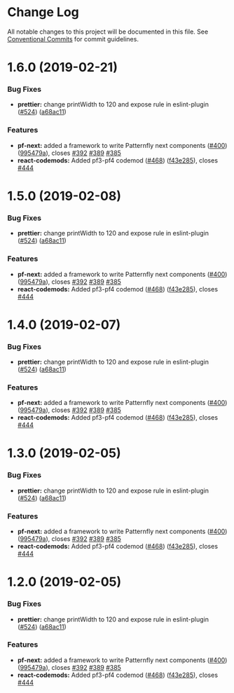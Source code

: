# Change Log

All notable changes to this project will be documented in this file.
See [Conventional Commits](https://conventionalcommits.org) for commit guidelines.

# 1.6.0 (2019-02-21)


### Bug Fixes

* **prettier:** change printWidth to 120 and expose rule in eslint-plugin ([#524](https://github.com/redallen/patternfly-react/issues/524)) ([a68ac11](https://github.com/redallen/patternfly-react/commit/a68ac11))


### Features

* **pf-next:** added a framework to write Patternfly next components ([#400](https://github.com/redallen/patternfly-react/issues/400)) ([995479a](https://github.com/redallen/patternfly-react/commit/995479a)), closes [#392](https://github.com/redallen/patternfly-react/issues/392) [#389](https://github.com/redallen/patternfly-react/issues/389) [#385](https://github.com/redallen/patternfly-react/issues/385)
* **react-codemods:** Added pf3-pf4 codemod ([#468](https://github.com/redallen/patternfly-react/issues/468)) ([f43e285](https://github.com/redallen/patternfly-react/commit/f43e285)), closes [#444](https://github.com/redallen/patternfly-react/issues/444)





# 1.5.0 (2019-02-08)


### Bug Fixes

* **prettier:** change printWidth to 120 and expose rule in eslint-plugin ([#524](https://github.com/redallen/patternfly-react/issues/524)) ([a68ac11](https://github.com/redallen/patternfly-react/commit/a68ac11))


### Features

* **pf-next:** added a framework to write Patternfly next components ([#400](https://github.com/redallen/patternfly-react/issues/400)) ([995479a](https://github.com/redallen/patternfly-react/commit/995479a)), closes [#392](https://github.com/redallen/patternfly-react/issues/392) [#389](https://github.com/redallen/patternfly-react/issues/389) [#385](https://github.com/redallen/patternfly-react/issues/385)
* **react-codemods:** Added pf3-pf4 codemod ([#468](https://github.com/redallen/patternfly-react/issues/468)) ([f43e285](https://github.com/redallen/patternfly-react/commit/f43e285)), closes [#444](https://github.com/redallen/patternfly-react/issues/444)





# 1.4.0 (2019-02-07)


### Bug Fixes

* **prettier:** change printWidth to 120 and expose rule in eslint-plugin ([#524](https://github.com/redallen/patternfly-react/issues/524)) ([a68ac11](https://github.com/redallen/patternfly-react/commit/a68ac11))


### Features

* **pf-next:** added a framework to write Patternfly next components ([#400](https://github.com/redallen/patternfly-react/issues/400)) ([995479a](https://github.com/redallen/patternfly-react/commit/995479a)), closes [#392](https://github.com/redallen/patternfly-react/issues/392) [#389](https://github.com/redallen/patternfly-react/issues/389) [#385](https://github.com/redallen/patternfly-react/issues/385)
* **react-codemods:** Added pf3-pf4 codemod ([#468](https://github.com/redallen/patternfly-react/issues/468)) ([f43e285](https://github.com/redallen/patternfly-react/commit/f43e285)), closes [#444](https://github.com/redallen/patternfly-react/issues/444)





# 1.3.0 (2019-02-05)


### Bug Fixes

* **prettier:** change printWidth to 120 and expose rule in eslint-plugin ([#524](https://github.com/redallen/patternfly-react/issues/524)) ([a68ac11](https://github.com/redallen/patternfly-react/commit/a68ac11))


### Features

* **pf-next:** added a framework to write Patternfly next components ([#400](https://github.com/redallen/patternfly-react/issues/400)) ([995479a](https://github.com/redallen/patternfly-react/commit/995479a)), closes [#392](https://github.com/redallen/patternfly-react/issues/392) [#389](https://github.com/redallen/patternfly-react/issues/389) [#385](https://github.com/redallen/patternfly-react/issues/385)
* **react-codemods:** Added pf3-pf4 codemod ([#468](https://github.com/redallen/patternfly-react/issues/468)) ([f43e285](https://github.com/redallen/patternfly-react/commit/f43e285)), closes [#444](https://github.com/redallen/patternfly-react/issues/444)





# 1.2.0 (2019-02-05)


### Bug Fixes

* **prettier:** change printWidth to 120 and expose rule in eslint-plugin ([#524](https://github.com/redallen/patternfly-react/issues/524)) ([a68ac11](https://github.com/redallen/patternfly-react/commit/a68ac11))


### Features

* **pf-next:** added a framework to write Patternfly next components ([#400](https://github.com/redallen/patternfly-react/issues/400)) ([995479a](https://github.com/redallen/patternfly-react/commit/995479a)), closes [#392](https://github.com/redallen/patternfly-react/issues/392) [#389](https://github.com/redallen/patternfly-react/issues/389) [#385](https://github.com/redallen/patternfly-react/issues/385)
* **react-codemods:** Added pf3-pf4 codemod ([#468](https://github.com/redallen/patternfly-react/issues/468)) ([f43e285](https://github.com/redallen/patternfly-react/commit/f43e285)), closes [#444](https://github.com/redallen/patternfly-react/issues/444)
